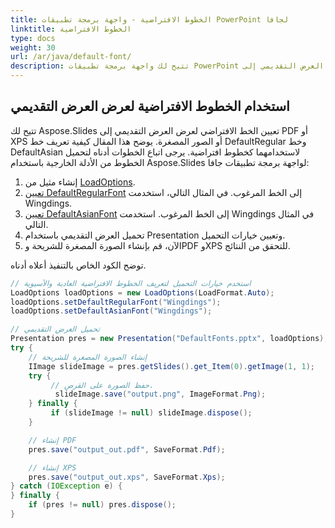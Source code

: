 ```yaml
---
title: الخطوط الافتراضية - واجهة برمجة تطبيقات PowerPoint لجافا
linktitle: الخطوط الافتراضية
type: docs
weight: 30
url: /ar/java/default-font/
description: تتيح لك واجهة برمجة تطبيقات PowerPoint لجافا تعيين الخط الافتراضي لعرض العرض التقديمي إلى PDF أو XPS أو الصور المصغرة. يوضح هذا المقال كيفية تعريف خط DefaultRegular وخط DefaultAsian لاستخدامهما كخطوط افتراضية.
---
```



## **استخدام الخطوط الافتراضية لعرض العرض التقديمي**
تتيح لك Aspose.Slides تعيين الخط الافتراضي لعرض العرض التقديمي إلى PDF أو XPS أو الصور المصغرة. يوضح هذا المقال كيفية تعريف خط DefaultRegular وخط DefaultAsian لاستخدامهما كخطوط افتراضية. يرجى اتباع الخطوات أدناه لتحميل الخطوط من الأدلة الخارجية باستخدام Aspose.Slides لواجهة برمجة تطبيقات جافا:

1. إنشاء مثيل من [LoadOptions](https://reference.aspose.com/slides/java/com.aspose.slides/LoadOptions).
1. [تعيين DefaultRegularFont](https://reference.aspose.com/slides/java/com.aspose.slides/LoadOptions#setDefaultRegularFont-java.lang.String-) إلى الخط المرغوب. في المثال التالي، استخدمت Wingdings.
1. [تعيين DefaultAsianFont](https://reference.aspose.com/slides/java/com.aspose.slides/LoadOptions#setDefaultAsianFont-java.lang.String-) إلى الخط المرغوب. استخدمت Wingdings في المثال التالي.
1. تحميل العرض التقديمي باستخدام Presentation وتعيين خيارات التحميل.
1. الآن، قم بإنشاء الصورة المصغرة للشريحة وPDF وXPS للتحقق من النتائج.

توضح الكود الخاص بالتنفيذ أعلاه أدناه.

```java
// استخدم خيارات التحميل لتعريف الخطوط الافتراضية العادية والآسيوية
LoadOptions loadOptions = new LoadOptions(LoadFormat.Auto);
loadOptions.setDefaultRegularFont("Wingdings");
loadOptions.setDefaultAsianFont("Wingdings");

// تحميل العرض التقديمي
Presentation pres = new Presentation("DefaultFonts.pptx", loadOptions);
try {
    // إنشاء الصورة المصغرة للشريحة
    IImage slideImage = pres.getSlides().get_Item(0).getImage(1, 1);
    try {
         // حفظ الصورة على القرص.
          slideImage.save("output.png", ImageFormat.Png);
    } finally {
         if (slideImage != null) slideImage.dispose();
    }

    // إنشاء PDF
    pres.save("output_out.pdf", SaveFormat.Pdf);

    // إنشاء XPS
    pres.save("output_out.xps", SaveFormat.Xps);
} catch (IOException e) {
} finally {
    if (pres != null) pres.dispose();
}
```